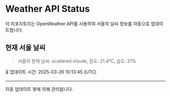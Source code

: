 
# Weather API Status

이 리포지토리는 OpenWeather API를 사용하여 서울의 날씨 정보를 자동으로 업데이트합니다.

## 현재 서울 날씨
> 서울의 현재 날씨: scattered clouds, 온도: 21.4°C, 습도: 21%

⏳ 업데이트 시간: 2025-03-26 10:13:45 (UTC)

---
자동 업데이트 봇에 의해 관리됩니다.
